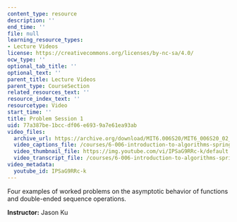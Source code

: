 ```yaml
---
content_type: resource
description: ''
end_time: ''
file: null
learning_resource_types:
- Lecture Videos
license: https://creativecommons.org/licenses/by-nc-sa/4.0/
ocw_type: ''
optional_tab_title: ''
optional_text: ''
parent_title: Lecture Videos
parent_type: CourseSection
related_resources_text: ''
resource_index_text: ''
resourcetype: Video
start_time: ''
title: Problem Session 1
uid: 77a387be-1bcc-df06-e693-9a7e61ea93ab
video_files:
  archive_url: https://archive.org/download/MIT6.006S20/MIT6_006S20_02_07_Problem_Session_1_300k.mp4
  video_captions_file: /courses/6-006-introduction-to-algorithms-spring-2020/26345826aaea5a729dcb245a5e472f98_IPSaG9RRc-k.vtt
  video_thumbnail_file: https://img.youtube.com/vi/IPSaG9RRc-k/default.jpg
  video_transcript_file: /courses/6-006-introduction-to-algorithms-spring-2020/0395d6349cfd3826afbe8e0b501993f6_IPSaG9RRc-k.pdf
video_metadata:
  youtube_id: IPSaG9RRc-k
---
```


Four examples of worked problems on the asymptotic behavior of functions and double-ended sequence operations. 

**Instructor:** Jason Ku

